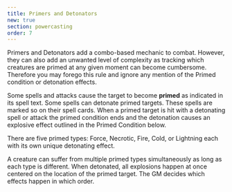 ```yaml
---
title: Primers and Detonators
new: true
section: powercasting
order: 7
---
```

Primers and Detonators add a combo-based mechanic to combat. However, they can also add an unwanted level of complexity
as tracking which creatures are primed at any given moment can become cumbersome. Therefore you may forego this rule
and ignore any mention of the Primed condition or detonation effects.

Some spells and attacks cause the target to become __primed__ as indicated in its spell text. Some spells can detonate
primed targets. These spells are marked so on their spell cards. When a primed target is hit with a detonating spell or
attack the primed condition ends and the detonation causes an explosive effect outlined in the Primed Condition below.

There are five primed types: Force, Necrotic, Fire, Cold, or Lightning each with its own unique detonating effect.

A creature can suffer from multiple primed types simultaneously as long as each type is different. When detonated, all
explosions happen at once centered on the location of the primed target. The GM decides which effects happen in which order.

<ai-dialog title="Primed Condition" mdFile="conditions/primed"></ai-dialog>
